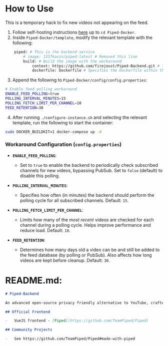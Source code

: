 # How to Use

This is a temporary hack to fix new videos not appearing on the feed.

1. Follow self-hosting instructions [here](https://docs.piped.video/docs/self-hosting/) up to `cd Piped-Docker`.
2. Inside `Piped-Docker/template`, modify the relevant template with the following:
```dockerfile
    piped: # This is the backend service
        # image: 1337kavin/piped:latest # Removed this line
        build: # Build the image with the workaround
            context: https://github.com/firejoust/Piped-Backend.git # Tells docker-compose where to get the source
            dockerfile: Dockerfile # Specifies the Dockerfile within the context
```
3. Append the following to `Piped-Docker/config/config.properties`:
```sh
# Enable feed polling workaround
ENABLE_FEED_POLLING=true
POLLING_INTERVAL_MINUTES=15
POLLING_FETCH_LIMIT_PER_CHANNEL=10
FEED_RETENTION=30
```
4. After running `./configure-instance.sh` and selecting the relevant template, run the following to start the container:
```sh
sudo DOCKER_BUILDKIT=1 docker-compose up -d
```

### Workaround Configuration (`config.properties`)

*   **`ENABLE_FEED_POLLING`**:
    *   Set to `true` to enable the backend to periodically check subscribed channels for new videos, bypassing PubSub. Set to `false` (default) to disable this polling.

*   **`POLLING_INTERVAL_MINUTES`**:
    *   Specifies how often (in minutes) the backend should perform the polling cycle for all subscribed channels. Default: `15`.

*   **`POLLING_FETCH_LIMIT_PER_CHANNEL`**:
    *   Limits how many of the *most recent* videos are checked for each channel during a polling cycle. Helps improve performance and reduce load. Default: `10`.

*   **`FEED_RETENTION`**:
    *   Determines how many days old a video can be and still be added to the feed database (by polling or PubSub). Also affects how long videos are kept before cleanup. Default: `30`.

# README.md:

```markdown
# Piped-Backend

An advanced open-source privacy friendly alternative to YouTube, crafted with the help of [NewPipeExtractor](https://github.com/TeamNewPipe/NewPipeExtractor).

## Official Frontend

-   VueJS frontend - [Piped](https://github.com/TeamPiped/Piped)

## Community Projects

-   See https://github.com/TeamPiped/Piped#made-with-piped
```